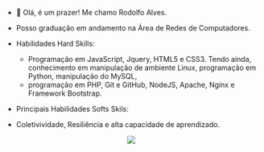 - 👋 Olá, é um prazer! Me chamo Rodolfo Alves.
- Posso graduação em andamento na Área de Redes de Computadores. 
- Habilidades Hard Skills: 
  - Programação em JavaScript, Jquery, HTML5 e CSS3. Tendo ainda, conhecimento em manipulação de ambiente Linux, programação em Python, manipulação do MySQL, 
  - programação em PHP, Git e GitHub, NodeJS, Apache, Nginx e Framework Bootstrap. 
 
 - Principais Habilidades Softs Skils: 
  - Coletivividade, Resiliência e alta capacidade de aprendizado.
  <p align="center">    <img src="https://github-readme-stats.vercel.app/api?username=rodolfoalvesg&show_icons=true&theme=react  "> </p>
<!---
rodolfoalvesg/rodolfoalvesg is a ✨ special ✨ repository because its `README.md` (this file) appears on your GitHub profile.
You can click the Preview link to take a look at your changes.
--->
